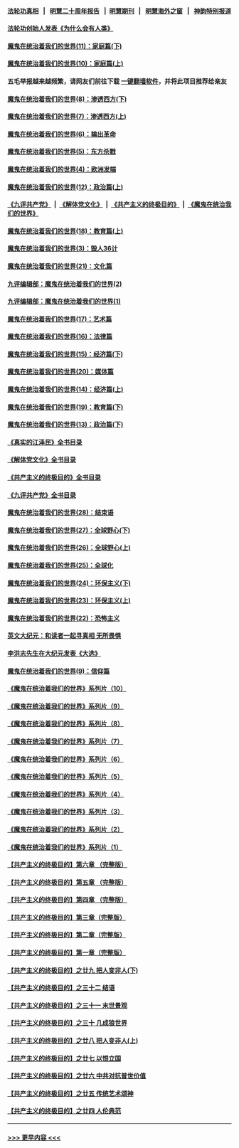 #### [法轮功真相](https://github.com/gfw-breaker/truth/blob/master/README.md?t=0) &nbsp;&nbsp;|&nbsp;&nbsp; [明慧二十周年报告](https://github.com/gfw-breaker/mh-reports/blob/master/README.md?t=0) &nbsp;&nbsp;|&nbsp;&nbsp;[明慧期刊](https://github.com/gfw-breaker/mh-qikan) &nbsp;&nbsp;|&nbsp;&nbsp; [明慧海外之窗](https://github.com/gfw-breaker/mh-news/blob/master/README.md?t=0) &nbsp;&nbsp;|&nbsp;&nbsp; [神韵特别报道](https://github.com/gfw-breaker/mh-news/blob/master/shenyun.md?t=0)
#### [法轮功创始人发表《为什么会有人类》](../pages/nsc422/n13912117.md?t=04100043) 
#### [魔鬼在统治着我们的世界(11)：家庭篇(下)](../pages/nsc422/n10440961.md?t=04100043) 
#### [魔鬼在统治着我们的世界(10)：家庭篇(上)](../pages/nsc422/n10435448.md?t=04100043) 
#### 五毛举报越来越频繁，请网友们前往下载 [一键翻墙软件](https://github.com/gfw-breaker/ssr-accounts)，并将此项目推荐给亲友
#### [魔鬼在统治着我们的世界(8)：渗透西方(下)](../pages/nsc422/n10429603.md?t=04100043) 
#### [魔鬼在统治着我们的世界(7)：渗透西方(上)](../pages/nsc422/n10426013.md?t=04100043) 
#### [魔鬼在统治着我们的世界(6)：输出革命](../pages/nsc422/n10421536.md?t=04100043) 
#### [魔鬼在统治着我们的世界(5)：东方杀戮](../pages/nsc422/n10417707.md?t=04100043) 
#### [魔鬼在统治着我们的世界(4)：欧洲发端](../pages/nsc422/n10414890.md?t=04100043) 
#### [魔鬼在统治着我们的世界(12)：政治篇(上)](../pages/nsc422/n10444576.md?t=04100043) 
#### [《九评共产党》](https://github.com/begood0513/9ping.md/blob/master/README.md) &nbsp;|&nbsp; [《解体党文化》](../../../../jtdwh.md/blob/master/README.md)  &nbsp;|&nbsp; [《共产主义的终极目的》](../../../../gczydzjmd.md/blob/master/README.md) &nbsp;|&nbsp; [《魔鬼在统治我们的世界》](../../../../mgztzwmdsj.md/blob/master/README.md) 
#### [魔鬼在统治着我们的世界(18)：教育篇(上)](../pages/nsc422/n10526970.md?t=04100043) 
#### [魔鬼在统治着我们的世界(3)：毁人36计](../pages/nsc422/n10411583.md?t=04100043) 
#### [魔鬼在统治着我们的世界(21)：文化篇](../pages/nsc422/n10597706.md?t=04100043) 
#### [九评编辑部：魔鬼在统治着我们的世界(2)](../pages/nsc422/n10410036.md?t=04100043) 
#### [九评编辑部：魔鬼在统治着我们的世界(1)](../pages/nsc422/n10406825.md?t=04100043) 
#### [魔鬼在统治着我们的世界(17)：艺术篇](../pages/nsc422/n10499093.md?t=04100043) 
#### [魔鬼在统治着我们的世界(16)：法律篇](../pages/nsc422/n10485969.md?t=04100043) 
#### [魔鬼在统治着我们的世界(15)：经济篇(下)](../pages/nsc422/n10469975.md?t=04100043) 
#### [魔鬼在统治着我们的世界(20)：媒体篇](../pages/nsc422/n10586579.md?t=04100043) 
#### [魔鬼在统治着我们的世界(14)：经济篇(上)](../pages/nsc422/n10457370.md?t=04100043) 
#### [魔鬼在统治着我们的世界(19)：教育篇(下)](../pages/nsc422/n10564808.md?t=04100043) 
#### [魔鬼在统治着我们的世界(13)：政治篇(下)](../pages/nsc422/n10448270.md?t=04100043) 
#### [《真实的江泽民》全书目录](../pages/nsc422/n13721399.md?t=04100043) 
#### [《解体党文化》全书目录](../pages/nsc422/n13721157.md?t=04100043) 
#### [《共产主义的终极目的》全书目录](../pages/nsc422/n13721048.md?t=04100043) 
#### [《九评共产党》全书目录](../pages/nsc422/n13708085.md?t=04100043) 
#### [魔鬼在统治着我们的世界(28)：结束语](../pages/nsc422/n10936246.md?t=04100043) 
#### [魔鬼在统治着我们的世界(27)：全球野心(下)](../pages/nsc422/n10928319.md?t=04100043) 
#### [魔鬼在统治着我们的世界(26)：全球野心(上)](../pages/nsc422/n10900318.md?t=04100043) 
#### [魔鬼在统治着我们的世界(25)：全球化](../pages/nsc422/n10788205.md?t=04100043) 
#### [魔鬼在统治着我们的世界(24)：环保主义(下)](../pages/nsc422/n10695307.md?t=04100043) 
#### [魔鬼在统治着我们的世界(23)：环保主义(上)](../pages/nsc422/n10688613.md?t=04100043) 
#### [魔鬼在统治着我们的世界(22)：恐怖主义](../pages/nsc422/n10614727.md?t=04100043) 
#### [英文大纪元：和读者一起寻真相 无所畏惧](../pages/nsc422/n12542027.md?t=04100043) 
#### [李洪志先生在大纪元发表《大选》](../pages/nsc422/n12534746.md?t=04100043) 
#### [魔鬼在统治着我们的世界(9)：信仰篇](../pages/nsc422/n10432159.md?t=04100043) 
#### [《魔鬼在统治着我们的世界》系列片（10）](../pages/nsc422/n12292670.md?t=04100043) 
#### [《魔鬼在统治着我们的世界》系列片（9）](../pages/nsc422/n12290859.md?t=04100043) 
#### [《魔鬼在统治着我们的世界》系列片（8）](../pages/nsc422/n12287445.md?t=04100043) 
#### [《魔鬼在统治着我们的世界》系列片（7）](../pages/nsc422/n12283425.md?t=04100043) 
#### [《魔鬼在统治着我们的世界》系列片（6）](../pages/nsc422/n12282314.md?t=04100043) 
#### [《魔鬼在统治着我们的世界》系列片（5）](../pages/nsc422/n12281419.md?t=04100043) 
#### [《魔鬼在统治着我们的世界》系列片（4）](../pages/nsc422/n12274024.md?t=04100043) 
#### [《魔鬼在统治着我们的世界》系列片（3）](../pages/nsc422/n12271322.md?t=04100043) 
#### [《魔鬼在统治着我们的世界》系列片（2）](../pages/nsc422/n12269049.md?t=04100043) 
#### [《魔鬼在统治着我们的世界》系列片（1）](../pages/nsc422/n12267575.md?t=04100043) 
#### [【共产主义的终极目的】第六章 （完整版）](../pages/nsc422/n11428913.md?t=04100043) 
#### [【共产主义的终极目的】第五章 （完整版）](../pages/nsc422/n11428912.md?t=04100043) 
#### [【共产主义的终极目的】第四章 （完整版）](../pages/nsc422/n11428907.md?t=04100043) 
#### [【共产主义的终极目的】第三章（完整版）](../pages/nsc422/n11428848.md?t=04100043) 
#### [【共产主义的终极目的】第二章（完整版）](../pages/nsc422/n11428831.md?t=04100043) 
#### [【共产主义的终极目的】第一章（完整版）](../pages/nsc422/n11417651.md?t=04100043) 
#### [【共产主义的终极目的】之廿九 把人变非人(下)](../pages/nsc422/n11344140.md?t=04100043) 
#### [【共产主义的终极目的】之三十二 结语](../pages/nsc422/n11360535.md?t=04100043) 
#### [【共产主义的终极目的】之三十一 末世景观](../pages/nsc422/n11351129.md?t=04100043) 
#### [【共产主义的终极目的】之三十 几成狼世界](../pages/nsc422/n11348280.md?t=04100043) 
#### [【共产主义的终极目的】之廿八 把人变非人(上)](../pages/nsc422/n11340492.md?t=04100043) 
#### [【共产主义的终极目的】之廿七 以恨立国](../pages/nsc422/n11336944.md?t=04100043) 
#### [【共产主义的终极目的】之廿六 中共对抗普世价值](../pages/nsc422/n11324785.md?t=04100043) 
#### [【共产主义的终极目的】之廿五 传统艺术颂神](../pages/nsc422/n11296396.md?t=04100043) 
#### [【共产主义的终极目的】之廿四 人伦典范](../pages/nsc422/n11296397.md?t=04100043) 

----
#### [ >>> 更早内容 <<< ](../indexes/nsc422-earlier.md)
